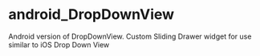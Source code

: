 android_DropDownView
====================

Android version of DropDownView. Custom Sliding Drawer widget for use similar to iOS Drop Down View